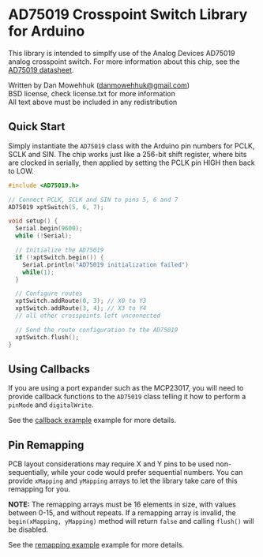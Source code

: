 # AD75019 Crosspoint Switch Library for Arduino

This library is intended to simplfy use of the Analog Devices AD75019 
analog crosspoint switch. For more information about this chip, see the 
[AD75019 datasheet](https://www.analog.com/media/en/technical-documentation/data-sheets/AD75019.pdf).

Written by Dan Mowehhuk (danmowehhuk@gmail.com)\
BSD license, check license.txt for more information\
All text above must be included in any redistribution


## Quick Start

Simply instantiate the `AD75019` class with the Arduino pin numbers for PCLK,
SCLK and SIN. The chip works just like a 256-bit shift register, where bits
are clocked in serially, then applied by setting the PCLK pin HIGH then back 
to LOW.

```c
#include <AD75019.h>

// Connect PCLK, SCLK and SIN to pins 5, 6 and 7
AD75019 xptSwitch(5, 6, 7);

void setup() {
  Serial.begin(9600);
  while (!Serial);

  // Initialize the AD75019
  if (!xptSwitch.begin()) {
    Serial.println("AD75019 initialization failed")
    while(1);
  }

  // Configure routes
  xptSwitch.addRoute(0, 3); // X0 to Y3
  xptSwitch.addRoute(3, 4); // X3 to Y4
  // all other crosspoints left unconnected

  // Send the route configuration to the AD75019
  xptSwitch.flush();
}
```


## Using Callbacks

If you are using a port expander such as the MCP23017, you will need to provide
callback functions to the `AD75019` class telling it how to perform a `pinMode`
and `digitalWrite`.

See the [callback example](examples/callbacks/callbacks.ino) example for more 
details.


## Pin Remapping

PCB layout considerations may require X and Y pins to be used non-sequentially,
while your code would prefer sequential numbers. You can provide `xMapping` and
`yMapping` arrays to let the library take care of this remapping for you.

**NOTE:** The remapping arrays must be 16 elements in size, with values between
0-15, and without repeats. If a remapping array is invalid, the `begin(xMapping, yMapping)`
method will return `false` and calling `flush()` will be disabled.

See the [remapping example](examples/remapped/remapped.ino) example for more 
details.
